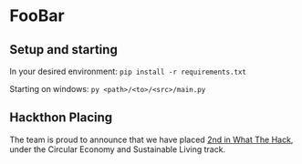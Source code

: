 # FooBar

## Setup and starting

In your desired environment: `pip install -r requirements.txt`

Starting on windows: `py <path>/<to>/<src>/main.py`

## Hackthon Placing
The team is proud to announce that we have placed [2nd in What The Hack](https://what-the-hack-2024.devpost.com/), under the Circular Economy and Sustainable Living track. 
